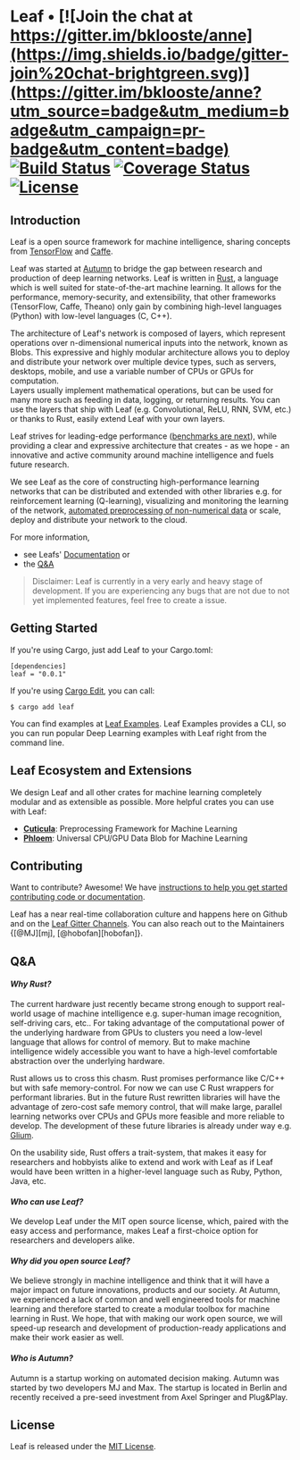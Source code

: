 # Leaf • [![Join the chat at https://gitter.im/bklooste/anne](https://img.shields.io/badge/gitter-join%20chat-brightgreen.svg)](https://gitter.im/bklooste/anne?utm_source=badge&utm_medium=badge&utm_campaign=pr-badge&utm_content=badge) [![Build Status](https://travis-ci.org/bklooste/leaf.svg?branch=master)](https://travis-ci.org/bklooste/leaf) [![Coverage Status](https://coveralls.io/repos/bklooste/leaf/badge.svg?branch=master&service=github)](https://coveralls.io/github/bklooste/leaf?branch=master) [![License](https://img.shields.io/crates/l/leaf.svg)](LICENSE)

## Introduction


Leaf is a open source framework for machine intelligence, sharing concepts from
[TensorFlow][tensorflow] and [Caffe][caffe].

Leaf was started at [Autumn][autumn] to bridge the gap between research and
production of deep learning networks. Leaf is written in [Rust][rust], a
language which is well suited for state-of-the-art machine learning. It allows
for the performance, memory-security, and extensibility, that other frameworks
(TensorFlow, Caffe, Theano) only gain by combining high-level languages (Python)
with low-level languages (C, C++).

The architecture of Leaf's network is composed of layers, which represent
operations over n-dimensional numerical inputs into the network, known as Blobs.
This expressive and highly modular architecture allows you to deploy and
distribute your network over multiple device types, such as servers, desktops, mobile,
and use a variable number of CPUs or GPUs for computation.  
Layers usually implement mathematical operations, but can be used for many more
such as feeding in data, logging, or returning results. You can use the layers
that ship with Leaf (e.g. Convolutional, ReLU, RNN, SVM,
etc.) or thanks to Rust, easily extend Leaf with your own layers.

Leaf strives for leading-edge performance
([benchmarks are next][benchmarks-issue]), while providing a clear and
expressive architecture that creates - as we hope - an innovative and active
community around machine intelligence and fuels future research.

We see Leaf as the core of constructing high-performance learning networks that
can be distributed and extended with other libraries e.g. for reinforcement
learning (Q-learning), visualizing and monitoring the learning of the network,
[automated preprocessing of non-numerical data][cuticula] or scale, deploy and
distribute your network to the cloud.

For more information,

* see Leafs' [Documentation][documentation] or
* the [Q&A](#qa)

[caffe]: https://github.com/BVLC/caffe
[rust]: https://www.rust-lang.org/
[autumn]: http://autumnai.com
[tensorflow]: https://github.com/tensorflow/tensorflow
[benchmarks-issue]: https://github.com/autumnai/leaf/issues/26
[documentation]: http://autumnai.github.io/leaf

> Disclaimer: Leaf is currently in a very early and heavy stage of development.
> If you are experiencing any bugs that are not due to not yet implemented
> features, feel free to create a issue.

## Getting Started

If you're using Cargo, just add Leaf to your Cargo.toml:

    [dependencies]
    leaf = "0.0.1"

If you're using [Cargo Edit][cargo-edit], you can
call:

    $ cargo add leaf


You can find examples at [Leaf Examples][leaf-examples].
Leaf Examples provides a CLI, so you can run popular Deep Learning examples with
Leaf right from the command line.

[cargo-edit]: https://github.com/killercup/cargo-edit
[leaf-examples]: https://github.com/autumnai/leaf-examples

## Leaf Ecosystem and Extensions

We design Leaf and all other crates for machine learning completely modular and
as extensible as possible. More helpful crates you can use with Leaf:

- [**Cuticula**][cuticula]: Preprocessing Framework for Machine Learning
- [**Phloem**][phloem]: Universal CPU/GPU Data Blob for Machine Learning

[cuticula]: https://github.com/autumnai/cuticula
[phloem]: https://github.com/autumnai/phloem


## Contributing

Want to contribute? Awesome! We have
[instructions to help you get started contributing code or documentation][contributing].

Leaf has a near real-time collaboration culture and happens here on Github and
on the [Leaf Gitter Channels][gitter-leaf].
You can also reach out to the Maintainers
{[@MJ][mj], [@hobofan][hobofan]}.

[contributing]: CONTRIBUTING.md
[gitter-leaf]: https://gitter.im/autumnai/leaf


## Q&A

#### _Why Rust?_

The current hardware just recently became strong enough to support real-world
usage of machine intelligence e.g. super-human image recognition, self-driving
cars, etc.. For taking advantage of the computational power of the underlying
hardware from GPUs to clusters you need a low-level language that allows for
control of memory. But to make machine intelligence widely accessible you want
to have a high-level comfortable abstraction over the underlying hardware.

Rust allows us to cross this chasm.
Rust promises performance like C/C++ but with safe memory-control. For now we
can use C Rust wrappers for performant libraries. But in the future Rust
rewritten libraries will have the advantage of zero-cost safe memory control,
that will make large, parallel learning networks over CPUs and GPUs more
feasible and more reliable to develop. The development of these future libraries
is already under way e.g. [Glium][glium].

On the usability side, Rust offers a trait-system, that makes it easy for
researchers and hobbyists alike to extend and work with Leaf as if Leaf would
have been written in a higher-level language such as Ruby, Python, Java, etc.

#### _Who can use Leaf?_

We develop Leaf under the MIT open source license, which, paired with the easy
access and performance, makes Leaf a first-choice option for researchers and
developers alike.

#### _Why did you open source Leaf?_

We believe strongly in machine intelligence and think that it will have a major
impact on future innovations, products and our society. At Autumn, we experienced
a lack of common and well engineered tools for machine learning and therefore
started to create a modular toolbox for machine learning in Rust. We hope, that
with making our work open source, we will speed-up research and development of
production-ready applications and make their work easier as well.

#### _Who is Autumn?_

Autumn is a startup working on automated decision making. Autumn was started by
two developers MJ and Max. The startup is located in Berlin and recently
received a pre-seed investment from Axel Springer and Plug&Play.

[glium]: https://github.com/tomaka/glium

## License

Leaf is released under the [MIT License][license].

[license]: LICENSE
